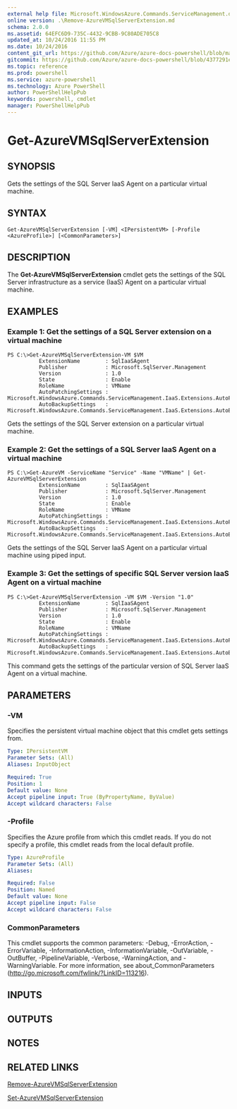 ```yaml
---
external help file: Microsoft.WindowsAzure.Commands.ServiceManagement.dll-Help.xml
online version: .\Remove-AzureVMSqlServerExtension.md
schema: 2.0.0
ms.assetid: 64EFC6D9-735C-4432-9CBB-9C80ADE705C8
updated_at: 10/24/2016 11:55 PM
ms.date: 10/24/2016
content_git_url: https://github.com/Azure/azure-docs-powershell/blob/master/azureps-cmdlets-docs/ServiceManagement/Azure.Service/v0.9.8/Get-AzureVMSqlServerExtension.md
gitcommit: https://github.com/Azure/azure-docs-powershell/blob/4377291ee360e58e2c1c5d644155daf6a0279055/azureps-cmdlets-docs/ServiceManagement/Azure.Service/v0.9.8/Get-AzureVMSqlServerExtension.md
ms.topic: reference
ms.prod: powershell
ms.service: azure-powershell
ms.technology: Azure PowerShell
author: PowerShellHelpPub
keywords: powershell, cmdlet
manager: PowerShellHelpPub
---
```


# Get-AzureVMSqlServerExtension

## SYNOPSIS
Gets the settings of the SQL Server IaaS Agent on a particular virtual machine.

## SYNTAX

```
Get-AzureVMSqlServerExtension [-VM] <IPersistentVM> [-Profile <AzureProfile>] [<CommonParameters>]
```

## DESCRIPTION
The **Get-AzureVMSqlServerExtension** cmdlet gets the settings of the SQL Server infrastructure as a service (IaaS) Agent on a particular virtual machine.

## EXAMPLES

### Example 1: Get the settings of a SQL Server extension on a virtual machine
```
PS C:\>Get-AzureVMSqlServerExtension-VM $VM
          ExtensionName        : SqlIaaSAgent
          Publisher            : Microsoft.SqlServer.Management
          Version              : 1.0
          State                : Enable
          RoleName             : VMName
          AutoPatchingSettings : Microsoft.WindowsAzure.Commands.ServiceManagement.IaaS.Extensions.AutoPatchingSettings
          AutoBackupSettings   : Microsoft.WindowsAzure.Commands.ServiceManagement.IaaS.Extensions.AutoBackupSettings
```

Gets the settings of the SQL Server extension on a particular virtual machine.

### Example 2: Get the settings of a SQL Server IaaS Agent on a virtual machine
```
PS C:\>Get-AzureVM -ServiceName "Service" -Name "VMName" | Get-AzureVMSqlServerExtension
          ExtensionName        : SqlIaaSAgent
          Publisher            : Microsoft.SqlServer.Management
          Version              : 1.0
          State                : Enable
          RoleName             : VMName
          AutoPatchingSettings : Microsoft.WindowsAzure.Commands.ServiceManagement.IaaS.Extensions.AutoPatchingSettings
          AutoBackupSettings   : Microsoft.WindowsAzure.Commands.ServiceManagement.IaaS.Extensions.AutoBackupSettings
```

Gets the settings of the SQL Server IaaS Agent on a particular virtual machine using piped input.

### Example 3: Get the settings of specific SQL Server version IaaS Agent on a virtual machine
```
PS C:\>Get-AzureVMSqlServerExtension -VM $VM -Version "1.0"
          ExtensionName        : SqlIaaSAgent
          Publisher            : Microsoft.SqlServer.Management
          Version              : 1.0
          State                : Enable
          RoleName             : VMName
          AutoPatchingSettings : Microsoft.WindowsAzure.Commands.ServiceManagement.IaaS.Extensions.AutoPatchingSettings
          AutoBackupSettings   : Microsoft.WindowsAzure.Commands.ServiceManagement.IaaS.Extensions.AutoBackupSettings
```

This command gets the settings of the particular version of SQL Server IaaS Agent on a virtual machine.

## PARAMETERS

### -VM
Specifies the persistent virtual machine object that this cmdlet gets settings from.

```yaml
Type: IPersistentVM
Parameter Sets: (All)
Aliases: InputObject

Required: True
Position: 1
Default value: None
Accept pipeline input: True (ByPropertyName, ByValue)
Accept wildcard characters: False
```

### -Profile
Specifies the Azure profile from which this cmdlet reads.
If you do not specify a profile, this cmdlet reads from the local default profile.

```yaml
Type: AzureProfile
Parameter Sets: (All)
Aliases: 

Required: False
Position: Named
Default value: None
Accept pipeline input: False
Accept wildcard characters: False
```

### CommonParameters
This cmdlet supports the common parameters: -Debug, -ErrorAction, -ErrorVariable, -InformationAction, -InformationVariable, -OutVariable, -OutBuffer, -PipelineVariable, -Verbose, -WarningAction, and -WarningVariable. For more information, see about_CommonParameters (http://go.microsoft.com/fwlink/?LinkID=113216).

## INPUTS

## OUTPUTS

## NOTES

## RELATED LINKS

[Remove-AzureVMSqlServerExtension](./Remove-AzureVMSqlServerExtension.md)

[Set-AzureVMSqlServerExtension](./Set-AzureVMSqlServerExtension.md)


